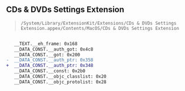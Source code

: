 ## CDs & DVDs Settings Extension

> `/System/Library/ExtensionKit/Extensions/CDs & DVDs Settings Extension.appex/Contents/MacOS/CDs & DVDs Settings Extension`

```diff

   __TEXT.__eh_frame: 0x168
   __DATA_CONST.__auth_got: 0x4c8
   __DATA_CONST.__got: 0x200
-  __DATA_CONST.__auth_ptr: 0x358
+  __DATA_CONST.__auth_ptr: 0x348
   __DATA_CONST.__const: 0x2b0
   __DATA_CONST.__objc_classlist: 0x20
   __DATA_CONST.__objc_protolist: 0x28

```
